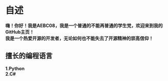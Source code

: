# 自述
**嗨！你好！我是AEBC08，我是一个普通的不能再普通的学生党，欢迎来到我的GitHub主页！**  
**我是一个热爱开源的开发者，无论如何也不能失去了开源精神的崇高信仰！**
## 擅长的编程语言
**1.Python**  
**2.C#**
